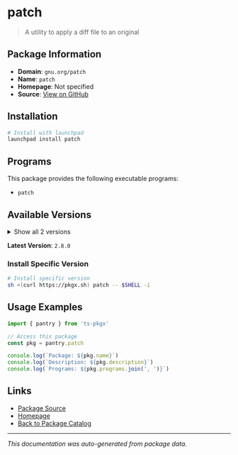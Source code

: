 # patch

> A utility to apply a diff file to an original

## Package Information

- **Domain**: `gnu.org/patch`
- **Name**: `patch`
- **Homepage**: Not specified
- **Source**: [View on GitHub](https://github.com/pkgxdev/pantry/tree/main/projects/gnu.org/patch/package.yml)

## Installation

```bash
# Install with launchpad
launchpad install patch
```

## Programs

This package provides the following executable programs:

- `patch`

## Available Versions

<details>
<summary>Show all 2 versions</summary>

- `2.8.0`, `2.7.6`

</details>

**Latest Version**: `2.8.0`

### Install Specific Version

```bash
# Install specific version
sh <(curl https://pkgx.sh) patch -- $SHELL -i
```

## Usage Examples

```typescript
import { pantry } from 'ts-pkgx'

// Access this package
const pkg = pantry.patch

console.log(`Package: ${pkg.name}`)
console.log(`Description: ${pkg.description}`)
console.log(`Programs: ${pkg.programs.join(', ')}`)
```

## Links

- [Package Source](https://github.com/pkgxdev/pantry/tree/main/projects/gnu.org/patch/package.yml)
- [Homepage](#)
- [Back to Package Catalog](../../../package-catalog.md)

---

*This documentation was auto-generated from package data.*
